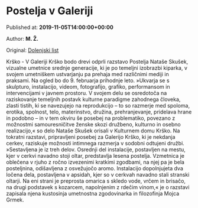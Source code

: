 
# Postelja v Galeriji

Published at: **2019-11-05T14:00:00+00:00**

Author: **M. Ž.**

Original: [Dolenjski list](https://www.dolenjskilist.si/2019/11/05/228138/novice/posavje/Postelja_v_Galeriji/)

Krško - V Galeriji Krško bodo drevi odprli razstavo Postelja Nataše Skušek, vizualne umetnice srednje generacije, ki je po temeljni izobrazbi kiparka, v svojem umetniškem ustvarjanju pa prehaja med različnimi mediji in praksami. Na ogled bo do 9. februarja prihodnje leto.
»Ukvarja se s skulpturo, instalacijo, videom, fotografijo, grafiko, performansom in intervencijami v javnem prostoru. V svojem delu se osredotoča na raziskovanje temeljnih postavk kulturne paradigme zahodnega človeka, zlasti tistih, ki se navezujejo na reprodukcijo – to so razmerje med spoloma, erotika, spolnost, telo, materinstvo, družina, prehranjevanje, pridelava hrane in podobno – in v tem okviru še posebej na problematiko, povezano z možnostmi samouresničitve ženske skozi družbeno, kulturno in osebno realizacijo,« so delo Nataše Skušek orisali v Kulturnem domu Krško.
Na tokratni razstavi, pripravljeni posebej za Galerijo Krško, ki je nekdanja cerkev, raziskuje možnosti intimnega razmerja v sodobni odtujeni družbi. »Sestavljena je iz treh delov. Osrednji del instalacije, postavljen na mestu, kjer v cerkvi navadno stoji oltar, predstavlja lesena postelja. Vzmetnica je oblečena v rjuho z ročno izvezenimi kratkimi zgodbami, na njej pa je bela posteljnina, odišavljena z osvežujočo aromo. Instalacijo dopolnjujeta dva ločena dela, postavljena v apsidah, kjer so v cerkvah navadno stali stranski oltarji. Na eni strani je preprosta omarica s skledo vode, vrčem in brisačo, na drugi podstavek s kozarcem, napolnjenim z rdečim vinom,« je o razstavi zapisala njena kustosinja umetnostna zgodovinarka in filozofinja Mojca Grmek.

